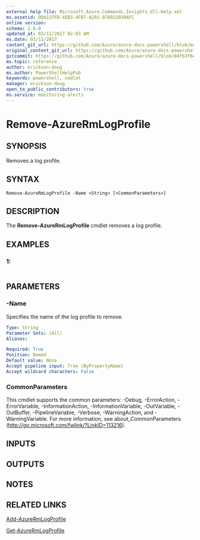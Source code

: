 ```yaml
---
external help file: Microsoft.Azure.Commands.Insights.dll-Help.xml
ms.assetid: DDA137FD-4EB3-4FB7-A202-978922038AFC
online version:
schema: 2.0.0
updated_at: 03/11/2017 02:03 AM
ms.date: 03/11/2017
content_git_url: https://github.com/Azure/azure-docs-powershell/blob/master/azureps-cmdlets-docs/ResourceManager/AzureRM.Insights/v2.7.0/Remove-AzureRmLogProfile.md
original_content_git_url: https://github.com/Azure/azure-docs-powershell/blob/master/azureps-cmdlets-docs/ResourceManager/AzureRM.Insights/v2.7.0/Remove-AzureRmLogProfile.md
gitcommit: https://github.com/Azure/azure-docs-powershell/blob/04f63f6e685743ace2c57eb157574e34e8610b1c
ms.topic: reference
author: erickson-doug
ms.author: PowerShellHelpPub
keywords: powershell, cmdlet
manager: erickson-doug
open_to_public_contributors: true
ms.service: monitoring-alerts
---
```


# Remove-AzureRmLogProfile

## SYNOPSIS
Removes a log profile.

## SYNTAX

```
Remove-AzureRmLogProfile -Name <String> [<CommonParameters>]
```

## DESCRIPTION
The **Remove-AzureRmLogProfile** cmdlet removes a log profile.

## EXAMPLES

### 1:
```

```

## PARAMETERS

### -Name
Specifies the name of the log profile to remove.

```yaml
Type: String
Parameter Sets: (All)
Aliases: 

Required: True
Position: Named
Default value: None
Accept pipeline input: True (ByPropertyName)
Accept wildcard characters: False
```

### CommonParameters
This cmdlet supports the common parameters: -Debug, -ErrorAction, -ErrorVariable, -InformationAction, -InformationVariable, -OutVariable, -OutBuffer, -PipelineVariable, -Verbose, -WarningAction, and -WarningVariable. For more information, see about_CommonParameters (http://go.microsoft.com/fwlink/?LinkID=113216).

## INPUTS

## OUTPUTS

## NOTES

## RELATED LINKS

[Add-AzureRmLogProfile](./Add-AzureRmLogProfile.md)

[Get-AzureRmLogProfile](./Get-AzureRmLogProfile.md)


